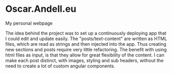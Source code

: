 # Oscar.Andell.eu
My personal webpage

The idea behind the project was to set up a continuously deploying app that I could edit and update easily. The "posts/text-content" are written as HTML files, which are read as strings and then injected into the app. Thus creating new sections and posts require very little refactoring. The benefit with using html files as input, is  that they allow for great flexibility of the content. I can make each post distinct, with images, styling and sub headers, without the need to create a lot of custom angular components. 
